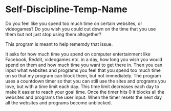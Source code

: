# Self-Discipline-Temp-Name

Do you feel like you spend too much time on certain websites, or videogames? Do you wish you could cut down on the time
that you use them but not just stop using them altogether?

This program is meant to help rememdy that issue.

It asks for how much time you spend on computer entertainment like Facebook, Reddit, videogames etc. in a day, how long you wish
you would spend on them and how much time you want to get there in. Then you can input what websites and programs you
feel that you spend too much time on so that my program can block them, but not immediately. The program uses a countdown timer
so that you can still use the sites and programs you love, but with a time limit each day. This time limit decreases each day
to make it easier to reach your goal time. Once the timer hits 0 it blocks all the websites and programs the user input. When the
timer resets the next day all the websites and programs become unblocked.
